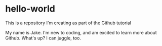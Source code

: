 # hello-world
This is a repository I'm creating as part of the Github tutorial

My name is Jake. I'm new to coding, and am excited to learn more about Github.
What's up?
I can juggle, too.

